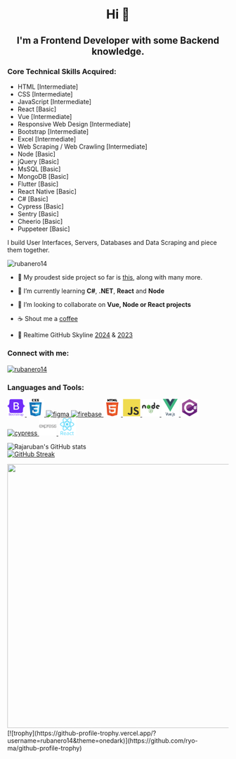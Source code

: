 <h1 align="center">Hi 👋</h1>
<h2 align="center">I'm a Frontend Developer with some Backend knowledge.</h2>

### Core Technical Skills Acquired:
- HTML [Intermediate]
- CSS [Intermediate]
- JavaScript [Intermediate]
- React [Basic]
- Vue [Intermediate]
- Responsive Web Design [Intermediate]
- Bootstrap [Intermediate]
- Excel [Intermediate]
- Web Scraping / Web Crawling [Intermediate]
- Node [Basic]
- jQuery [Basic]
- MsSQL [Basic]
- MongoDB [Basic]
- Flutter [Basic]
- React Native [Basic]
- C# [Basic]
- Cypress [Basic]
- Sentry [Basic]
- Cheerio [Basic]
- Puppeteer [Basic]

<p>I build User Interfaces, Servers, Databases and Data Scraping and piece them together.</p>

<p align="left"> <img src="https://komarev.com/ghpvc/?username=rubanero14&label=Profile%20views&color=lightgrey&style=flat" alt="rubanero14" /> </p>

- 🔭 My proudest side project so far is [this](https://savajava.github.io), along with many more.

- 🌱 I’m currently learning **C#**, **.NET**, **React** and **Node**

- 👯 I’m looking to collaborate on **Vue, Node or React projects**

<!-- - 👨‍💻 All of my projects are available at [Portfolio](https://rajaruban.github.io) -->

<!-- - 📫 How to reach me **rajarubancr@gmail.com** -->

<!-- - 📄 Know about my experiences in my [LinkedIn](https://www.linkedin.com/in/rajaruban-rajindram/) profile! -->

- :coffee: Shout me a [coffee](https://paypal.me/rubanero)  

- <g-emoji class="g-emoji" alias="city_sunset" fallback-src="https://github.githubassets.com/images/icons/emoji/unicode/1f306.png">🌆</g-emoji> Realtime GitHub Skyline <a href="https://skyline.github.com/rubanero14/2024">2024</a> &amp; <a href="https://skyline.github.com/rubanero14/2023">2023</a>

<h3 align="left">Connect with me:</h3>
<p align="left">
  <a href="https://codepen.io/rubanero14" target="blank">
    <img align="center" src="https://raw.githubusercontent.com/rahuldkjain/github-profile-readme-generator/master/src/images/icons/Social/codepen.svg" alt="rubanero14" height="30" width="40" />
  </a>
</p>

<h3 align="left">Languages and Tools:</h3>
<a href="https://getbootstrap.com" target="_blank" rel="noreferrer"> <img src="https://raw.githubusercontent.com/devicons/devicon/master/icons/bootstrap/bootstrap-plain-wordmark.svg" alt="bootstrap" width="40" height="40"/> </a> <a href="https://www.w3schools.com/css/" target="_blank" rel="noreferrer"> <img src="https://raw.githubusercontent.com/devicons/devicon/master/icons/css3/css3-original-wordmark.svg" alt="css3" width="40" height="40"/> </a> <a href="https://www.figma.com/" target="_blank" rel="noreferrer"> <img src="https://www.vectorlogo.zone/logos/figma/figma-icon.svg" alt="figma" width="40" height="40"/> </a> <a href="https://firebase.google.com/" target="_blank" rel="noreferrer"> <img src="https://www.vectorlogo.zone/logos/firebase/firebase-icon.svg" alt="firebase" width="40" height="40"/> </a> <a href="https://www.w3.org/html/" target="_blank" rel="noreferrer"> <img src="https://raw.githubusercontent.com/devicons/devicon/master/icons/html5/html5-original-wordmark.svg" alt="html5" width="40" height="40"/> </a> <a href="https://developer.mozilla.org/en-US/docs/Web/JavaScript" target="_blank" rel="noreferrer"> <img src="https://raw.githubusercontent.com/devicons/devicon/master/icons/javascript/javascript-original.svg" alt="javascript" width="40" height="40"/> </a> <a href="https://nodejs.org" target="_blank" rel="noreferrer"> <img src="https://raw.githubusercontent.com/devicons/devicon/master/icons/nodejs/nodejs-original-wordmark.svg" alt="nodejs" width="40" height="40"/> </a> <a href="https://vuejs.org/" target="_blank" rel="noreferrer"> <img src="https://raw.githubusercontent.com/devicons/devicon/master/icons/vuejs/vuejs-original-wordmark.svg" alt="vuejs" width="40" height="40"/> </a> <a href="https://www.w3schools.com/cs/" target="_blank" rel="noreferrer"> <img src="https://raw.githubusercontent.com/devicons/devicon/master/icons/csharp/csharp-original.svg" alt="csharp" width="40" height="40"/> </a> <a href="https://www.cypress.io" target="_blank" rel="noreferrer"> <img src="https://raw.githubusercontent.com/simple-icons/simple-icons/6e46ec1fc23b60c8fd0d2f2ff46db82e16dbd75f/icons/cypress.svg" alt="cypress" width="40" height="40"/> </a> <a href="https://expressjs.com" target="_blank" rel="noreferrer"> <img src="https://raw.githubusercontent.com/devicons/devicon/master/icons/express/express-original-wordmark.svg" alt="express" width="40" height="40"/> </a> <a href="https://reactjs.org/" target="_blank" rel="noreferrer"> <img src="https://raw.githubusercontent.com/devicons/devicon/master/icons/react/react-original-wordmark.svg" alt="react" width="40" height="40"/> </a></p>

![Rajaruban's GitHub stats](https://github-readme-stats-rubanero14.vercel.app/api?username=rubanero14&count_private=false&theme=vision-friendly-dark)
<br/>
[![GitHub Streak](https://github-readme-streak-stats.herokuapp.com/?user=rubanero14&theme=dark)](https://git.io/streak-stats)
<br/>
<!--[![Top Langs](https://github-readme-stats-rubanero14.vercel.app/api/top-langs/?username=rubanero14&layout=pie&count_private=true&theme=vision-friendly-dark&exclude_repo=DataScienceExperiment_Clustering_Regression_WordCountProbablity,PythonAssessment&langs_count=6&hide=)](https://github.com/anuraghazra/github-readme-stats)-->
<img width="600" height="600" src="https://ionicabizau.github.io/github-profile-languages/api.html?rubanero14 " frameborder="0" />
[![trophy](https://github-profile-trophy.vercel.app/?username=rubanero14&theme=onedark)](https://github.com/ryo-ma/github-profile-trophy)

